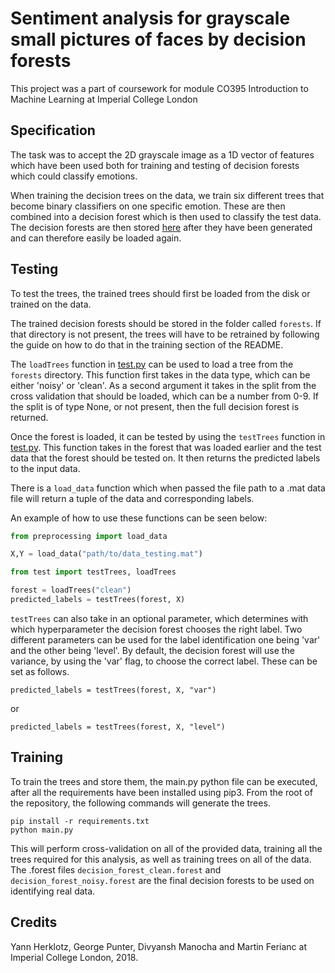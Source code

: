 # Sentiment analysis for grayscale small pictures of faces by decision forests

This project was a part of coursework for module CO395 Introduction to Machine Learning at Imperial College London

## Specification

The task was to accept the 2D grayscale image as a 1D vector of features which have been used both for training and testing of decision forests which could classify emotions.

When training the decision trees on the data, we train six different trees that become binary
classifiers on one specific emotion. These are then combined into a decision forest which is then
used to classify the test data. The decision forests are then stored [here](forests/) after
they have been generated and can therefore easily be loaded again.

## Testing

To test the trees, the trained trees should first be loaded from the disk or trained on the data.

The trained decision forests should be stored in the folder called `forests`. If that directory is
not present, the trees will have to be retrained by following the guide on how to do that in the training section of the README.

The `loadTrees` function in [test.py](test.py) can be used to load a tree from the `forests`
directory. This function first takes in the data type, which can be either 'noisy' or 'clean'. As a
second argument it takes in the split from the cross validation that should be loaded, which can be
a number from 0-9. If the split is of type None, or not present, then the full decision forest is returned.

Once the forest is loaded, it can be tested by using the `testTrees` function in [test.py](test.py).
This function takes in the forest that was loaded earlier and the test data that the forest should be
tested on. It then returns the predicted labels to the input data.

There is a `load_data` function which when passed the file path to a .mat data file will return a tuple of the data and corresponding labels.

An example of how to use these functions can be seen below:
``` python
from preprocessing import load_data

X,Y = load_data("path/to/data_testing.mat")

from test import testTrees, loadTrees

forest = loadTrees("clean")
predicted_labels = testTrees(forest, X)
```

`testTrees` can also take in an optional parameter, which determines with which hyperparameter the
decision forest chooses the right label. Two different parameters can be used for the label identification
one being 'var' and the other being 'level'. By default, the decision forest will use the variance,
by using the 'var' flag, to choose the correct label. These can be set as follows.

`predicted_labels = testTrees(forest, X, "var")`

or

`predicted_labels = testTrees(forest, X, "level")`

## Training

To train the trees and store them, the main.py python file can be executed, after all the requirements have
been installed using pip3. From the root of the repository, the following commands will generate the
trees.

``` shell
pip install -r requirements.txt
python main.py
```

This will perform cross-validation on all of the provided data, training all the trees required for this analysis, as well as training trees on all of the data. The .forest files `decision_forest_clean.forest` and `decision_forest_noisy.forest` are the final decision forests to be used on identifying real data.

## Credits

Yann Herklotz, George Punter, Divyansh Manocha and Martin Ferianc at Imperial College London, 2018.
